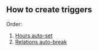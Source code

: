 ## How to create triggers

Order:
1. [Hours auto-set](https://github.com/Alexxx180/Prosperity/blob/sql/DML/Objects/Triggers/HoursAutoSet.sql)
2. [Relations auto-break](https://github.com/Alexxx180/Prosperity/blob/sql/DML/Objects/Triggers/RelationsAutoBreak.sql)
